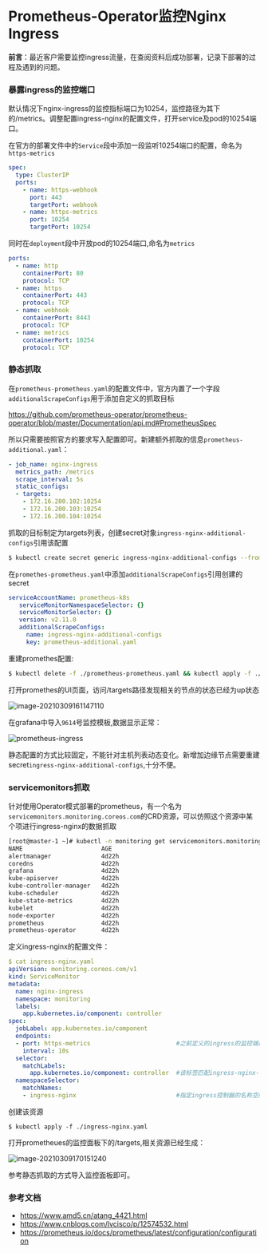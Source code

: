 # Prometheus-Operator监控Nginx Ingress


**前言**：最近客户需要监控ingress流量，在查阅资料后成功部署，记录下部署的过程及遇到的问题。
<!--more-->



### 暴露ingress的监控端口

默认情况下nginx-ingress的监控指标端口为10254，监控路径为其下的/metrics。调整配置ingress-nginx的配置文件，打开service及pod的10254端口。

在官方的部署文件中的`Service`段中添加一段监听10254端口的配置，命名为`https-metrics`

```yaml
spec:
  type: ClusterIP
  ports:
    - name: https-webhook
      port: 443
      targetPort: webhook
    - name: https-metrics
      port: 10254
      targetPort: 10254
```

同时在`deployment`段中开放pod的10254端口,命名为`metrics`

```yaml
ports:
  - name: http
    containerPort: 80
    protocol: TCP 
  - name: https
    containerPort: 443 
    protocol: TCP 
  - name: webhook
    containerPort: 8443
    protocol: TCP 
  - name: metrics
    containerPort: 10254
    protocol: TCP
```



### 静态抓取

在`prometheus-prometheus.yaml`的配置文件中，官方内置了一个字段`additionalScrapeConfigs`用于添加自定义的抓取目标

https://github.com/prometheus-operator/prometheus-operator/blob/master/Documentation/api.md#PrometheusSpec

所以只需要按照官方的要求写入配置即可。新建额外抓取的信息`prometheus-additional.yaml`：

```yaml
- job_name: nginx-ingress
  metrics_path: /metrics
  scrape_interval: 5s
  static_configs:
  - targets:
    - 172.16.200.102:10254
    - 172.16.200.103:10254
    - 172.16.200.104:10254
```

抓取的目标制定为targets列表，创建secret对象`ingress-nginx-additional-configs`引用该配置

```bash
$ kubectl create secret generic ingress-nginx-additional-configs --from-file=./prometheus-additional.yaml -n monitoring
```

在`promethes-prometheus.yaml`中添加`additionalScrapeConfigs`引用创建的secret

```yaml
serviceAccountName: prometheus-k8s
   serviceMonitorNamespaceSelector: {}
   serviceMonitorSelector: {}
   version: v2.11.0
   additionalScrapeConfigs:
     name: ingress-nginx-additional-configs
     key: prometheus-additional.yaml
```

重建promethes配置:

```bash
$ kubectl delete -f ./prometheus-prometheus.yaml && kubectl apply -f ./prometheus-prometheus.yaml
```

打开promethes的UI页面，访问/targets路径发现相关的节点的状态已经为up状态

![image-20210309161147110](https://imagesofhexo.oss-cn-shanghai.aliyuncs.com/typora/image-20210309161147110.png)

在grafana中导入`9614`号监控模板,数据显示正常：

![prometheus-ingress](https://imagesofhexo.oss-cn-shanghai.aliyuncs.com/typora/prometheus-ingress.png)

静态配置的方式比较固定，不能针对主机列表动态变化。新增加边缘节点需要重建secret`ingress-nginx-additional-configs`,十分不便。



### servicemonitors抓取

针对使用Operator模式部署的prometheus，有一个名为`servicemonitors.monitoring.coreos.com`的CRD资源，可以仿照这个资源中某个项进行ingress-nginx的数据抓取

```bash
[root@master-1 ~]# kubectl -n monitoring get servicemonitors.monitoring.coreos.com 
NAME                      AGE
alertmanager              4d22h
coredns                   4d22h
grafana                   4d22h
kube-apiserver            4d22h
kube-controller-manager   4d22h
kube-scheduler            4d22h
kube-state-metrics        4d22h
kubelet                   4d22h
node-exporter             4d22h
prometheus                4d22h
prometheus-operator       4d22h
```

定义ingress-nginx的配置文件：

```yaml
$ cat ingress-nginx.yaml
apiVersion: monitoring.coreos.com/v1
kind: ServiceMonitor
metadata:
  name: nginx-ingress
  namespace: monitoring
  labels:
    app.kubernetes.io/component: controller
spec:
  jobLabel: app.kubernetes.io/component
  endpoints:
  - port: https-metrics                        #之前定义的ingress的监控端口，一定要用名称。不能使用数字
    interval: 10s 
  selector:
    matchLabels:
      app.kubernetes.io/component: controller  #该标签匹配ingress-nginx-controller的pod
  namespaceSelector:
    matchNames:
    - ingress-nginx                            #指定ingress控制器的名称空间为ingress-nginx
```

创建该资源

```
$ kubectl apply -f ./ingress-nginx.yaml
```

打开prometheues的监控面板下的/targets,相关资源已经生成：

![image-20210309170151240](https://imagesofhexo.oss-cn-shanghai.aliyuncs.com/typora/image-20210309170151240.png)

参考静态抓取的方式导入监控面板即可。



### 参考文档

- https://www.amd5.cn/atang_4421.html
- https://www.cnblogs.com/lvcisco/p/12574532.html
- https://prometheus.io/docs/prometheus/latest/configuration/configuration

